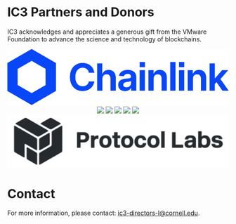 # IC3 Partners and Donors

IC3 acknowledges and appreciates a generous gift from the VMware
Foundation to advance the science and technology of blockchains.

<div class="ui small images" align="center">
	<img class="ui image sponsor logo" id="chainlink" src="images/partners/chainlink.png">
	<img class="ui image sponsor logo" id="ethereum" src="images/partners/ethereum.png">
 	<img class="ui image sponsor logo" id="ibm" src="images/partners/ibm.png">
 	<img class="ui image sponsor logo" style="height:70px !important;" id="intel" src="images/partners/intel.png">
 	<img class="ui image sponsor logo" id="jpm" src="images/partners/jpm.png">
	<img class="ui image sponsor logo" id="novi" src="images/partners/novi.png">
	<img class="ui image sponsor logo" id="protocollabs" src="images/partners/protocol-labs.png">
</div>



# Contact

For more information, please contact: [ic3-directors-l@cornell.edu](mailto:ic3-directors-l@cornell.edu).
